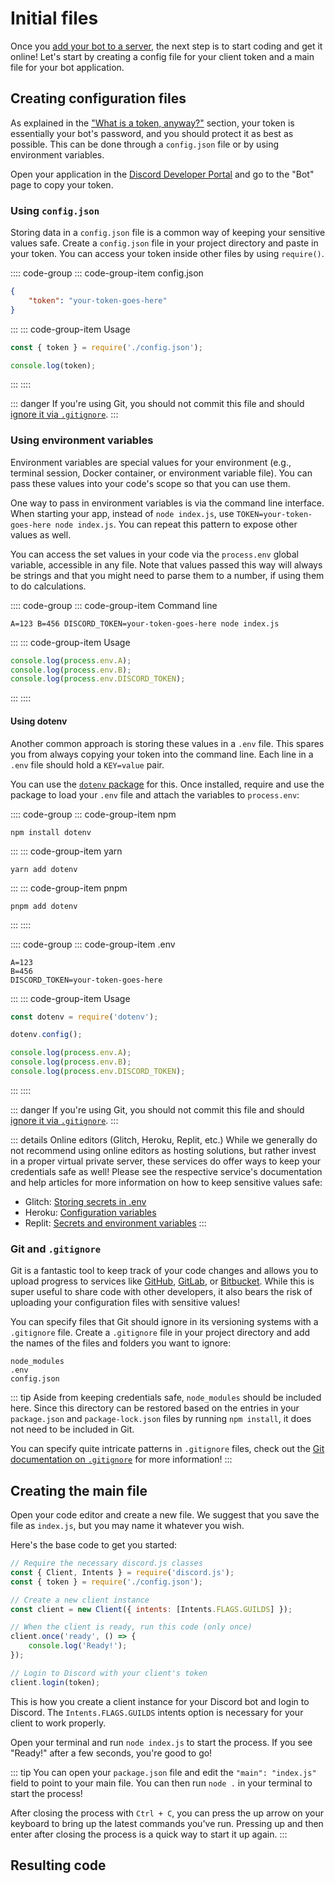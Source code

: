 # Initial files

Once you [add your bot to a server](/preparations/adding-your-bot-to-servers.md), the next step is to start coding and get it online! Let's start by creating a config file for your client token and a main file for your bot application.

## Creating configuration files

As explained in the ["What is a token, anyway?"](/preparations/setting-up-a-bot-application.md#what-is-a-token-anyway) section, your token is essentially your bot's password, and you should protect it as best as possible. This can be done through a `config.json` file or by using environment variables.

Open your application in the [Discord Developer Portal](https://discord.com/developers/applications) and go to the "Bot" page to copy your token.

### Using `config.json`

Storing data in a `config.json` file is a common way of keeping your sensitive values safe. Create a `config.json` file in your project directory and paste in your token. You can access your token inside other files by using `require()`.

:::: code-group
::: code-group-item config.json
```json
{
	"token": "your-token-goes-here"
}
```
:::
::: code-group-item Usage
```js
const { token } = require('./config.json');

console.log(token);
```
:::
::::

::: danger
If you're using Git, you should not commit this file and should [ignore it via `.gitignore`](/creating-your-bot/#git-and-gitignore).
:::

### Using environment variables

Environment variables are special values for your environment (e.g., terminal session, Docker container, or environment variable file). You can pass these values into your code's scope so that you can use them.

One way to pass in environment variables is via the command line interface. When starting your app, instead of `node index.js`, use `TOKEN=your-token-goes-here node index.js`. You can repeat this pattern to expose other values as well.

You can access the set values in your code via the `process.env` global variable, accessible in any file. Note that values passed this way will always be strings and that you might need to parse them to a number, if using them to do calculations.

:::: code-group
::: code-group-item Command line
```sh:no-line-numbers
A=123 B=456 DISCORD_TOKEN=your-token-goes-here node index.js
```
:::
::: code-group-item Usage
```js
console.log(process.env.A);
console.log(process.env.B);
console.log(process.env.DISCORD_TOKEN);
```
:::
::::

#### Using dotenv

Another common approach is storing these values in a `.env` file. This spares you from always copying your token into the command line. Each line in a `.env` file should hold a `KEY=value` pair.

You can use the [`dotenv` package](https://www.npmjs.com/package/dotenv) for this. Once installed, require and use the package to load your `.env` file and attach the variables to `process.env`:

:::: code-group
::: code-group-item npm
```sh:no-line-numbers
npm install dotenv
```
:::
::: code-group-item yarn
```sh:no-line-numbers
yarn add dotenv
```
:::
::: code-group-item pnpm
```sh:no-line-numbers
pnpm add dotenv
```
:::
::::

:::: code-group
::: code-group-item .env
```
A=123
B=456
DISCORD_TOKEN=your-token-goes-here
```
:::
::: code-group-item Usage
```js
const dotenv = require('dotenv');

dotenv.config();

console.log(process.env.A);
console.log(process.env.B);
console.log(process.env.DISCORD_TOKEN);
```
:::
::::

::: danger
If you're using Git, you should not commit this file and should [ignore it via `.gitignore`](/creating-your-bot/#git-and-gitignore).
:::

::: details Online editors (Glitch, Heroku, Replit, etc.)
While we generally do not recommend using online editors as hosting solutions, but rather invest in a proper virtual private server, these services do offer ways to keep your credentials safe as well! Please see the respective service's documentation and help articles for more information on how to keep sensitive values safe:

- Glitch: [Storing secrets in .env](https://glitch.happyfox.com/kb/article/18)
- Heroku: [Configuration variables](https://devcenter.heroku.com/articles/config-vars)
- Replit: [Secrets and environment variables](https://docs.replit.com/repls/secrets-environment-variables)
:::

### Git and `.gitignore`

Git is a fantastic tool to keep track of your code changes and allows you to upload progress to services like [GitHub](https://github.com/), [GitLab](https://about.gitlab.com/), or [Bitbucket](https://bitbucket.org/product). While this is super useful to share code with other developers, it also bears the risk of uploading your configuration files with sensitive values!

You can specify files that Git should ignore in its versioning systems with a `.gitignore` file. Create a `.gitignore` file in your project directory and add the names of the files and folders you want to ignore:

```
node_modules
.env
config.json
```

::: tip
Aside from keeping credentials safe, `node_modules` should be included here. Since this directory can be restored based on the entries in your `package.json` and `package-lock.json` files by running `npm install`, it does not need to be included in Git.

You can specify quite intricate patterns in `.gitignore` files, check out the [Git documentation on `.gitignore`](https://git-scm.com/docs/gitignore) for more information!
:::

## Creating the main file

Open your code editor and create a new file. We suggest that you save the file as `index.js`, but you may name it whatever you wish.

Here's the base code to get you started:

```js
// Require the necessary discord.js classes
const { Client, Intents } = require('discord.js');
const { token } = require('./config.json');

// Create a new client instance
const client = new Client({ intents: [Intents.FLAGS.GUILDS] });

// When the client is ready, run this code (only once)
client.once('ready', () => {
	console.log('Ready!');
});

// Login to Discord with your client's token
client.login(token);
```

This is how you create a client instance for your Discord bot and login to Discord. The `Intents.FLAGS.GUILDS` intents option is necessary for your client to work properly.

Open your terminal and run `node index.js` to start the process. If you see "Ready!" after a few seconds, you're good to go!

::: tip
You can open your `package.json` file and edit the `"main": "index.js"` field to point to your main file. You can then run `node .` in your terminal to start the process!

After closing the process with `Ctrl + C`, you can press the up arrow on your keyboard to bring up the latest commands you've run. Pressing up and then enter after closing the process is a quick way to start it up again.
:::

## Resulting code

<ResultingCode path="creating-your-bot/initial-files" />

